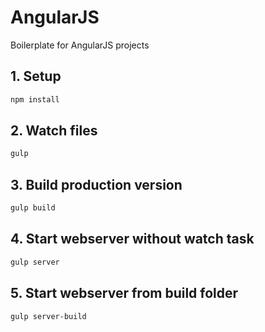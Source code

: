 # AngularJS
Boilerplate for AngularJS projects

## 1. Setup
```bash
npm install
```

## 2. Watch files
```bash
gulp
```

## 3. Build production version
```bash
gulp build
```

## 4. Start webserver without watch task
```bash
gulp server
```

## 5. Start webserver from build folder
```bash
gulp server-build
```
